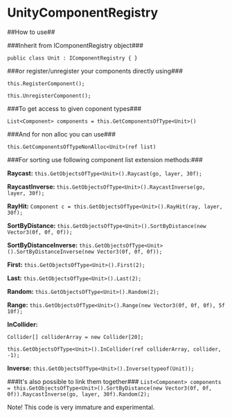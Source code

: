 # UnityComponentRegistry #
##How to use##

###Inherit from IComponentRegistry object###

`public class Unit : IComponentRegistry
{
}`

###or register/unregister your components directly using###

`this.RegisterComponent();`

`this.UnregisterComponent();`

###To get access to given coponent types###

`List<Component> components = this.GetComponentsOfType<Unit>()`

###And for non alloc you can use###

`this.GetComponentsOfTypeNonAlloc<Unit>(ref list)`

###For sorting use following component list extension methods:###

**Raycast:**
`this.GetObjectsOfType<Unit>().Raycast(go, layer, 30f);`

**RaycastInverse:**
`this.GetObjectsOfType<Unit>().RaycastInverse(go, layer, 30f);`

**RayHit:**
`Component c = this.GetObjectsOfType<Unit>().RayHit(ray, layer, 30f);`

**SortByDistance:**
`this.GetObjectsOfType<Unit>().SortByDistance(new Vector3(0f, 0f, 0f));`

**SortByDistanceInverse:**
`this.GetObjectsOfType<Unit>().SortByDistanceInverse(new Vector3(0f, 0f, 0f));`

**First:**
`this.GetObjectsOfType<Unit>().First(2);`

**Last:**
`this.GetObjectsOfType<Unit>().Last(2);`

**Random:**
`this.GetObjectsOfType<Unit>().Random(2);`

**Range:**
`this.GetObjectsOfType<Unit>().Range(new Vector3(0f, 0f, 0f), 5f 10f);`

**InCollider:**

`Collider[] colliderArray = new Collider[20];`

`this.GetObjectsOfType<Unit>().InCollider(ref colliderArray, collider, -1);`

**Inverse:**
`this.GetObjectsOfType<Unit>().Inverse(typeof(Unit));`

###It's also possible to link them together###
`List<Component> components = this.GetObjectsOfType<Unit>().SortByDistance(new Vector3(0f, 0f, 0f)).RaycastInverse(go, layer, 30f).Random(2);`

Note!
This code is very immature and experimental.
